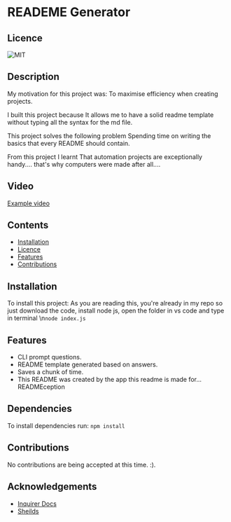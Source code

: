 # READEME Generator

## Licence

![MIT](https://img.shields.io/badge/License-MIT-green.svg)

## Description

My motivation for this project was: To maximise efficiency when creating projects.

I built this project because It allows me to have a solid readme template without typing all the syntax for the md file.

This project solves the following problem Spending time on writing the basics that every README should contain.

From this project I learnt That automation projects are exceptionally handy.... that's why computers were made after all....

## Video

[Example video](https://youtu.be/LNgz0QsaTVw)

## Contents

-   [Installation](#installation)
-   [Licence](#licence)
-   [Features](#features)
-   [Contributions](#contributions)

## Installation

To install this project: 
As you are reading this, you're already in my repo so just download the code, install node js, open the folder in vs code and type in terminal
\n`node index.js`

## Features

-   CLI prompt questions.
-   README template generated based on answers.
-   Saves a chunk of time.
-   This README was created by the app this readme is made for... READMEception

## Dependencies

To install dependencies run:
`npm install`

## Contributions

No contributions are being accepted at this time. :).

## Acknowledgements

-   [Inquirer Docs](https://www.npmjs.com/package/inquirer#documentation)
-   [Sheilds](https://shields.io/)

